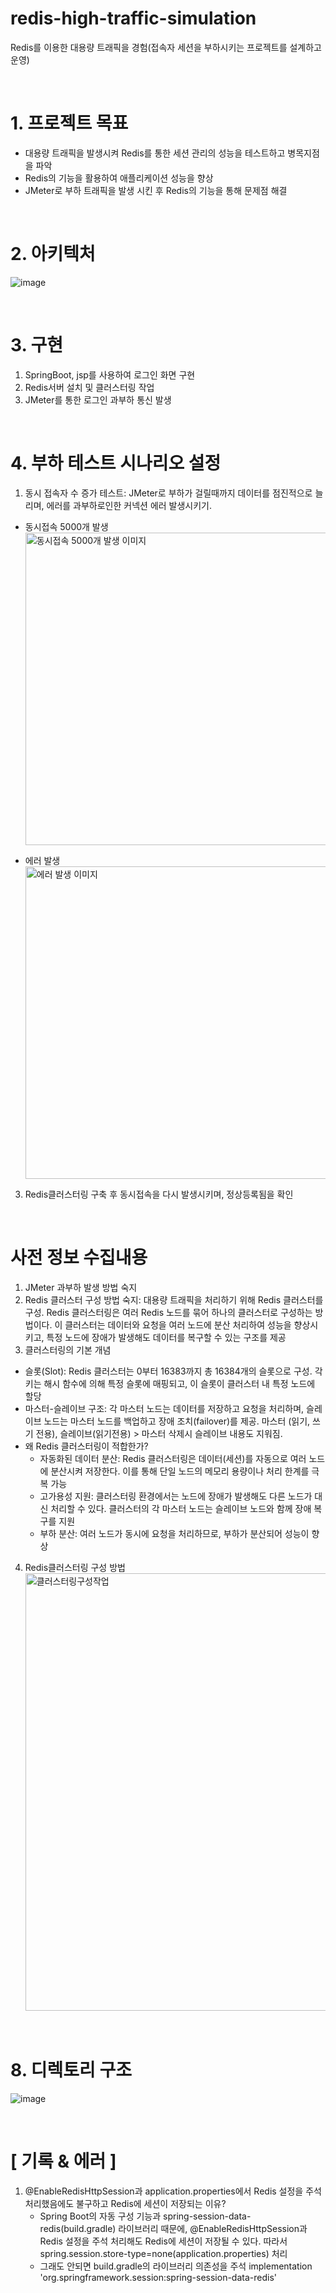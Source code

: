# redis-high-traffic-simulation
Redis를 이용한 대용량 트래픽을 경험(접속자 세션을 부하시키는 프로젝트를 설계하고 운영)

<br/>

# 1. 프로젝트 목표
 - 대용량 트래픽을 발생시켜 Redis를 통한 세션 관리의 성능을 테스트하고 병목지점을 파악
 - Redis의 기능을 활용하여 애플리케이션 성능을 향상
 - JMeter로 부하 트래픽을 발생 시킨 후 Redis의 기능을 통해 문제점 해결 
 
<br/>

# 2. 아키텍처
![image](https://github.com/user-attachments/assets/ccd35302-97ff-42e6-9751-f727461a6ef5)


<br/>

# 3. 구현
1. SpringBoot, jsp를 사용하여 로그인 화면 구현
2. Redis서버 설치 및 클러스터링 작업
3. JMeter를 통한 로그인 과부하 통신 발생

<br/>

# 4. 부하 테스트 시나리오 설정
1. 동시 접속자 수 증가 테스트: JMeter로 부하가 걸릴때까지 데이터를 점진적으로 늘리며, 에러를 과부하로인한 커넥션 에러 발생시키기.
 - 동시접속 5000개 발생<br/>
   <img src="https://github.com/user-attachments/assets/c9588a1f-6e91-45d3-a454-c2190bfcd676" alt="동시접속 5000개 발생 이미지" width="500">

 - 에러 발생<br/>
   <img src="https://github.com/user-attachments/assets/89a25447-d637-4950-ae3a-a6e51486e29f" alt="에러 발생 이미지" width="500">

3. Redis클러스터링 구축 후 동시접속을 다시 발생시키며, 정상등록됨을 확인

<br/>

# 사전 정보 수집내용
1. JMeter 과부하 발생 방법 숙지
2. Redis 클러스터 구성 방법 숙지: 대용량 트래픽을 처리하기 위해 Redis 클러스터를 구성. Redis 클러스터링은 여러 Redis 노드를 묶어 하나의 클러스터로 구성하는 방법이다. 이 클러스터는 데이터와 요청을 여러 노드에 분산 처리하여 성능을 향상시키고, 특정 노드에 장애가 발생해도 데이터를 복구할 수 있는 구조를 제공
3. 클러스터링의 기본 개념
  - 슬롯(Slot): Redis 클러스터는 0부터 16383까지 총 16384개의 슬롯으로 구성. 각 키는 해시 함수에 의해 특정 슬롯에 매핑되고, 이 슬롯이 클러스터 내 특정 노드에 할당
  - 마스터-슬레이브 구조: 각 마스터 노드는 데이터를 저장하고 요청을 처리하며, 슬레이브 노드는 마스터 노드를 백업하고 장애 조치(failover)를 제공. 마스터 (읽기, 쓰기 전용),  슬레이브(읽기전용)  > 마스터 삭제시 슬레이브 내용도 지워짐.
  - 왜 Redis 클러스터링이 적합한가?
    - 자동화된 데이터 분산: Redis 클러스터링은 데이터(세션)를 자동으로 여러 노드에 분산시켜 저장한다. 이를 통해 단일 노드의 메모리 용량이나 처리 한계를 극복 가능
    - 고가용성 지원: 클러스터링 환경에서는 노드에 장애가 발생해도 다른 노드가 대신 처리할 수 있다. 클러스터의 각 마스터 노드는 슬레이브 노드와 함께 장애 복구를 지원
    - 부하 분산: 여러 노드가 동시에 요청을 처리하므로, 부하가 분산되어 성능이 향상
4. Redis클러스터링 구성 방법<br/>
   <img src="https://github.com/user-attachments/assets/d9ac68aa-aaf4-419f-a160-a3935e0d674e" alt="클러스터링구성작업" width="700">

<br/>

# 8. 디렉토리 구조
![image](https://github.com/user-attachments/assets/91620caf-21cb-4bb0-8625-8b70b972fe4c)

<br/>

# [ 기록 & 에러 ]
1. @EnableRedisHttpSession과 application.properties에서 Redis 설정을 주석 처리했음에도 불구하고 Redis에 세션이 저장되는 이유?
   - Spring Boot의 자동 구성 기능과 spring-session-data-redis(build.gradle) 라이브러리 때문에, @EnableRedisHttpSession과 Redis 설정을 주석 처리해도 Redis에 세션이 저장될 수 있다. 따라서 spring.session.store-type=none(application.properties) 처리
   - 그래도 안되면 build.gradle의 라이브러리 의존성을 주석 implementation 'org.springframework.session:spring-session-data-redis'

